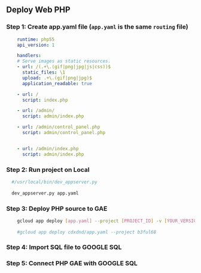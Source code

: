 ## Deploy Web PHP

### Step 1: Create **app.yaml** file (`app.yaml` is the same `routing` file)

```yaml
    runtime: php55
    api_version: 1

    handlers:
    # Serve images as static resources.
    - url: /(.+\.(gif|png|jpg|js|css))$
      static_files: \1
      upload: .+\.(gif|png|jpg)$
      application_readable: true

    - url: /
      script: index.php

    - url: /admin/
      script: admin/index.php

    - url: /admin/control_panel.php
      script: admin/control_panel.php


    - url: /admin/index.php
      script: admin/index.php
```

### Step 2: Run project on Local

```sh
  #/usr/local/bin/dev_appserver.py
  
  dev_appserver.py app.yaml
```
### Step 3: Deploy PHP source to GAE

```sh
    gcloud app deploy [app.yaml] --project [PROJECT_ID] -v [YOUR_VERSION_ID]
    
    #gcloud app deploy cdxdnd/app.yaml --project b3ful68
```

### Step 4: Import SQL file to GOOGLE SQL

### Step 5: Connect PHP GAE with GOOGLE SQL 

